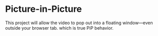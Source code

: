 # Picture-in-Picture
This project will allow the video to pop out into a floating window—even outside your browser tab. which is true PiP behavior.  
